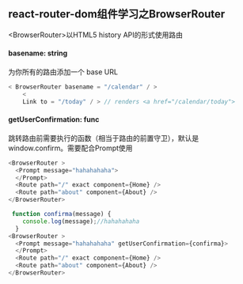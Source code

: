 ## react-router-dom组件学习之BrowserRouter

\<BrowserRouter\>以HTML5 history API的形式使用路由

#### basename: string

为你所有的路由添加一个 base URL

``` JavaScript
< BrowserRouter basename = "/calendar" / >
    <
    Link to = "/today" / > // renders <a href="/calendar/today">
```

#### getUserConfirmation: func

跳转路由前需要执行的函数（相当于路由的前置守卫），默认是window.confirm。需要配合Prompt使用

``` JavaScript
<BrowserRouter >
  <Prompt message="hahahahaha">
  </Prompt>
  <Route path="/" exact component={Home} />
  <Route path="about" component={About} />
</BrowserRouter>

 function confirma(message) {
    console.log(message);//hahahahaha
  }
<BrowserRouter >
  <Prompt message="hahahahaha" getUserConfirmation={confirma}>
  </Prompt>
  <Route path="/" exact component={Home} />
  <Route path="about" component={About} />
</BrowserRouter>
```

